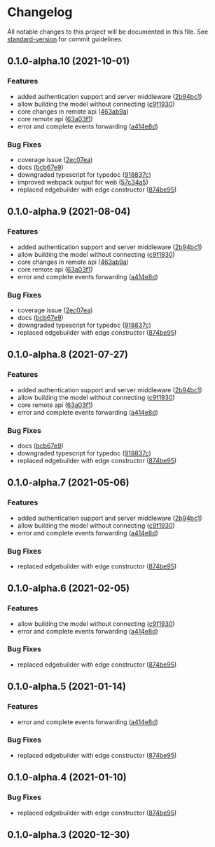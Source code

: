 # Changelog

All notable changes to this project will be documented in this file. See [standard-version](https://github.com/conventional-changelog/standard-version) for commit guidelines.

## 0.1.0-alpha.10 (2021-10-01)


### Features

* added authentication support and server middleware ([2b94bc1](https://github.com/OpenHPS/openhps-socket/commit/2b94bc1e4f2aa5756f9415bf017b32824452c5f2))
* allow building the model without connecting ([c9f1930](https://github.com/OpenHPS/openhps-socket/commit/c9f193006ee3a121fcea15949c7d8400395f4fc6))
* core changes in remote api ([463ab9a](https://github.com/OpenHPS/openhps-socket/commit/463ab9a84353ffb5e8eb08ecbf2ee2db07c7d946))
* core remote api ([63a03f1](https://github.com/OpenHPS/openhps-socket/commit/63a03f113e1fcaf887b78600e3c136dbf70287b4))
* error and complete events forwarding ([a414e8d](https://github.com/OpenHPS/openhps-socket/commit/a414e8dfc04f2cf3ee776f5283ee92f7c166e681))


### Bug Fixes

* coverage issue ([2ec07ea](https://github.com/OpenHPS/openhps-socket/commit/2ec07ea659f6927276346c3d04b614e37f79b55f))
* docs ([bcb67e9](https://github.com/OpenHPS/openhps-socket/commit/bcb67e9ac2b28bcdf238cffb3607121ced307aec))
* downgraded typescript for typedoc ([918837c](https://github.com/OpenHPS/openhps-socket/commit/918837ceb551e57dddf9e6f06ee82ad0fe653c8c))
* improved webpack output for web ([57c34a5](https://github.com/OpenHPS/openhps-socket/commit/57c34a54f9cd59fdf0d47d03a07b48074f9bce47))
* replaced edgebuilder with edge constructor ([874be95](https://github.com/OpenHPS/openhps-socket/commit/874be9593c1e34c37681061e04dd9d257d04e7e4))

## 0.1.0-alpha.9 (2021-08-04)


### Features

* added authentication support and server middleware ([2b94bc1](https://github.com/OpenHPS/openhps-socket/commit/2b94bc1e4f2aa5756f9415bf017b32824452c5f2))
* allow building the model without connecting ([c9f1930](https://github.com/OpenHPS/openhps-socket/commit/c9f193006ee3a121fcea15949c7d8400395f4fc6))
* core changes in remote api ([463ab9a](https://github.com/OpenHPS/openhps-socket/commit/463ab9a84353ffb5e8eb08ecbf2ee2db07c7d946))
* core remote api ([63a03f1](https://github.com/OpenHPS/openhps-socket/commit/63a03f113e1fcaf887b78600e3c136dbf70287b4))
* error and complete events forwarding ([a414e8d](https://github.com/OpenHPS/openhps-socket/commit/a414e8dfc04f2cf3ee776f5283ee92f7c166e681))


### Bug Fixes

* coverage issue ([2ec07ea](https://github.com/OpenHPS/openhps-socket/commit/2ec07ea659f6927276346c3d04b614e37f79b55f))
* docs ([bcb67e9](https://github.com/OpenHPS/openhps-socket/commit/bcb67e9ac2b28bcdf238cffb3607121ced307aec))
* downgraded typescript for typedoc ([918837c](https://github.com/OpenHPS/openhps-socket/commit/918837ceb551e57dddf9e6f06ee82ad0fe653c8c))
* replaced edgebuilder with edge constructor ([874be95](https://github.com/OpenHPS/openhps-socket/commit/874be9593c1e34c37681061e04dd9d257d04e7e4))

## 0.1.0-alpha.8 (2021-07-27)


### Features

* added authentication support and server middleware ([2b94bc1](https://github.com/OpenHPS/openhps-socket/commit/2b94bc1e4f2aa5756f9415bf017b32824452c5f2))
* allow building the model without connecting ([c9f1930](https://github.com/OpenHPS/openhps-socket/commit/c9f193006ee3a121fcea15949c7d8400395f4fc6))
* core remote api ([63a03f1](https://github.com/OpenHPS/openhps-socket/commit/63a03f113e1fcaf887b78600e3c136dbf70287b4))
* error and complete events forwarding ([a414e8d](https://github.com/OpenHPS/openhps-socket/commit/a414e8dfc04f2cf3ee776f5283ee92f7c166e681))


### Bug Fixes

* docs ([bcb67e9](https://github.com/OpenHPS/openhps-socket/commit/bcb67e9ac2b28bcdf238cffb3607121ced307aec))
* downgraded typescript for typedoc ([918837c](https://github.com/OpenHPS/openhps-socket/commit/918837ceb551e57dddf9e6f06ee82ad0fe653c8c))
* replaced edgebuilder with edge constructor ([874be95](https://github.com/OpenHPS/openhps-socket/commit/874be9593c1e34c37681061e04dd9d257d04e7e4))

## 0.1.0-alpha.7 (2021-05-06)


### Features

* added authentication support and server middleware ([2b94bc1](https://github.com/OpenHPS/openhps-socket/commit/2b94bc1e4f2aa5756f9415bf017b32824452c5f2))
* allow building the model without connecting ([c9f1930](https://github.com/OpenHPS/openhps-socket/commit/c9f193006ee3a121fcea15949c7d8400395f4fc6))
* error and complete events forwarding ([a414e8d](https://github.com/OpenHPS/openhps-socket/commit/a414e8dfc04f2cf3ee776f5283ee92f7c166e681))


### Bug Fixes

* replaced edgebuilder with edge constructor ([874be95](https://github.com/OpenHPS/openhps-socket/commit/874be9593c1e34c37681061e04dd9d257d04e7e4))

## 0.1.0-alpha.6 (2021-02-05)


### Features

* allow building the model without connecting ([c9f1930](https://github.com/OpenHPS/openhps-socket/commit/c9f193006ee3a121fcea15949c7d8400395f4fc6))
* error and complete events forwarding ([a414e8d](https://github.com/OpenHPS/openhps-socket/commit/a414e8dfc04f2cf3ee776f5283ee92f7c166e681))


### Bug Fixes

* replaced edgebuilder with edge constructor ([874be95](https://github.com/OpenHPS/openhps-socket/commit/874be9593c1e34c37681061e04dd9d257d04e7e4))

## 0.1.0-alpha.5 (2021-01-14)


### Features

* error and complete events forwarding ([a414e8d](https://github.com/OpenHPS/openhps-socket/commit/a414e8dfc04f2cf3ee776f5283ee92f7c166e681))


### Bug Fixes

* replaced edgebuilder with edge constructor ([874be95](https://github.com/OpenHPS/openhps-socket/commit/874be9593c1e34c37681061e04dd9d257d04e7e4))

## 0.1.0-alpha.4 (2021-01-10)


### Bug Fixes

* replaced edgebuilder with edge constructor ([874be95](https://github.com/OpenHPS/openhps-socket/commit/874be9593c1e34c37681061e04dd9d257d04e7e4))

## 0.1.0-alpha.3 (2020-12-30)
